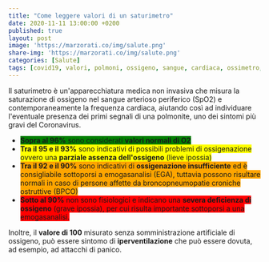 ```yaml
---
title: "Come leggere valori di un saturimetro"
date: 2020-11-11 13:00:00 +0200
published: true
layout: post
image: 'https://marzorati.co/img/salute.png'
share-img: 'https://marzorati.co/img/salute.png'
categories: [Salute]
tags: [covid19, valori, polmoni, ossigeno, sangue, cardiaca, ossimetro, saturimetro, pulsossimetro, pulsiossimetro]
---
```

Il saturimetro è un'apparecchiatura medica non invasiva che misura la saturazione di ossigeno nel sangue arterioso periferico (SpO2) e contemporaneamente la frequenza cardiaca, aiutando così ad individuare l'eventuale presenza dei primi segnali di una polmonite, uno dei sintomi più gravi del Coronavirus.

- <span style="background-color:green">**Sopra al 96%** sono considerati **valori normali di O2**</span>
- <span style="background-color:yellow">**Tra il 95 e il 93%** sono indicativi di possibili problemi di ossigenazione ovvero una **parziale assenza dell'ossigeno** (lieve ipossia)</span>
- <span style="background-color:orange">**Tra il 92 e il 90%** sono indicativi di **ossigenazione insufficiente** ed è consigliabile sottoporsi a emogasanalisi (EGA), tuttavia possono risultare normali in caso di persone affette da broncopneumopatie croniche ostruttive (BPCO)</span>
- <span style="background-color:red">**Sotto al 90%** non sono fisiologici e indicano una **severa deficienza di ossigeno** (grave ipossia), per cui risulta importante sottoporsi a una emogasanalisi.</span>

Inoltre, il **valore di 100** misurato senza somministrazione artificiale di ossigeno, può essere sintomo di **iperventilazione** che può essere dovuta, ad esempio, ad attacchi di panico. 
